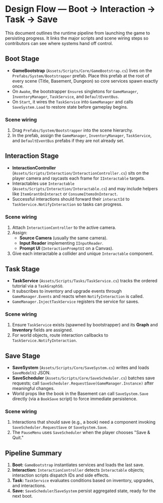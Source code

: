 # Design Flow — Boot → Interaction → Task → Save

This document outlines the runtime pipeline from launching the game to persisting progress. It links the major scripts and scene wiring steps so contributors can see where systems hand off control.

## Boot Stage
- **GameBootstrap** (`Assets/Scripts/Core/GameBootstrap.cs`) lives on the `Prefabs/System/Bootstrapper` prefab. Place this prefab at the root of every scene (Title, Basement, Dungeon) so core services spawn exactly once.
- On `Awake`, the bootstrapper `Ensure`s singletons for `GameManager`, `InventoryManager`, `TaskService`, and `DefaultEventBus`.
- On `Start`, it wires the `TaskService` into `GameManager` and calls `SaveSystem.Load` to restore state before gameplay begins.

### Scene wiring
1. Drag `Prefabs/System/Bootstrapper` into the scene hierarchy.
2. In the prefab, assign the `GameManager`, `InventoryManager`, `TaskService`, and `DefaultEventBus` prefabs if they are not already set.

## Interaction Stage
- **InteractionController** (`Assets/Scripts/Interaction/InteractionController.cs`) sits on the player camera and raycasts each frame for `IInteractable` targets.
- Interactables use `Interactable` (`Assets/Scripts/Interaction/Interactable.cs`) and may include helpers like `ItemGrantOnInteract` or `ConsumeItemsOnInteract`.
- Successful interactions should forward their `interactId` to `TaskService.NotifyInteraction` so tasks can progress.

### Scene wiring
1. Attach `InteractionController` to the active camera.
2. Assign:
   - **Source Camera** (usually the same camera).
   - **Input Reader** implementing `IInputReader`.
   - **Prompt UI** (`InteractionPromptUI` on a Canvas).
3. Give each interactable a collider and unique `Interactable` component.

## Task Stage
- **TaskService** (`Assets/Scripts/Tasks/TaskService.cs`) tracks the ordered tutorial via a `TaskGraphSO`.
- It subscribes to inventory and upgrade events through `GameManager.Events` and reacts when `NotifyInteraction` is called.
- `GameManager.InjectTaskService` registers the service for saves.

### Scene wiring
1. Ensure `TaskService` exists (spawned by bootstrapper) and its **Graph** and **Inventory** fields are assigned.
2. For world objects, route interaction callbacks to `TaskService.NotifyInteraction`.

## Save Stage
- **SaveSystem** (`Assets/Scripts/Core/SaveSystem.cs`) writes and loads `SaveModelV2` JSON.
- **SaveScheduler** (`Assets/Scripts/Core/SaveScheduler.cs`) batches save requests; call `SaveScheduler.RequestSave(GameManager.Instance)` after meaningful changes.
- World props like the book in the Basement can call `SaveSystem.Save` directly (via a `BookSave` script) to force immediate persistence.

### Scene wiring
1. Interactions that should save (e.g., a book) need a component invoking `SaveScheduler.RequestSave` or `SaveSystem.Save`.
2. The `PauseMenu` uses `SaveScheduler` when the player chooses "Save & Quit." 

## Pipeline Summary
1. **Boot:** `GameBootstrap` instantiates services and loads the last save.
2. **Interaction:** `InteractionController` detects `Interactable` objects; interaction scripts dispatch IDs and side effects.
3. **Task:** `TaskService` evaluates conditions based on inventory, upgrades, and interactions.
4. **Save:** `SaveScheduler`/`SaveSystem` persist aggregated state, ready for the next boot.
